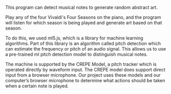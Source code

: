 This program can detect musical notes to generate random abstract art.

Play any of the four Vivaldi's Four Seasons on the piano, and the program will listen for which season is being played and generate art based on that season.

To do this, we used ml5.js, which is a library for machine learning algorithms. Part of this library is an algorithm called pitch detection which can estimate the frequency or pitch of an audio signal. This allows us to use a pre-trained ml pitch detection model to distinguish musical notes.

The machine is supported by the CREPE Model, a pitch tracker which is operated directly by waveform input. The CREPE model does support direct input from a browser microphone. Our project uses these models and our computer’s browser microphone to determine what actions should be taken when a certain note is played.
